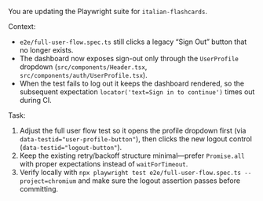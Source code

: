 You are updating the Playwright suite for `italian-flashcards`.

Context:
- `e2e/full-user-flow.spec.ts` still clicks a legacy “Sign Out” button that no longer exists.
- The dashboard now exposes sign-out only through the `UserProfile` dropdown (`src/components/Header.tsx`, `src/components/auth/UserProfile.tsx`).
- When the test fails to log out it keeps the dashboard rendered, so the subsequent expectation `locator('text=Sign in to continue')` times out during CI.

Task:
1. Adjust the full user flow test so it opens the profile dropdown first (via `data-testid="user-profile-button"`), then clicks the new logout control (`data-testid="logout-button"`).
2. Keep the existing retry/backoff structure minimal—prefer `Promise.all` with proper expectations instead of `waitForTimeout`.
3. Verify locally with `npx playwright test e2e/full-user-flow.spec.ts --project=chromium` and make sure the logout assertion passes before committing.
